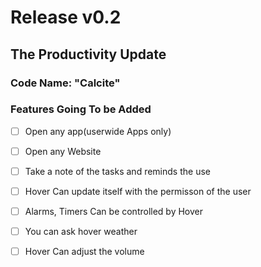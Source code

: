 # Release v0.2
## The Productivity Update ##
### Code Name: "Calcite" ###
### Features Going To be Added ##
- [ ] Open any app(userwide Apps only)
- [ ] Open any Website
- [ ] Take a note of the tasks and reminds the use
- [ ] Hover Can update itself with the permisson of the user
- [ ] Alarms, Timers Can be controlled by Hover
- [ ] You can ask hover weather 
- [ ] Hover Can adjust the volume 
  
  
  
